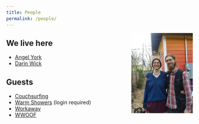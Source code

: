 ```yaml
---
title: People
permalink: /people/
---
```



<img style="float: right;" src="/assets/images/angel darin rainbow house 2019.png" width="33%" height="auto" alt="Angel and Darin in front of the rainbow house">

## We live here
- [Angel York](https://angelyork.com/)
- [Darin Wick](https://darinwick.com/)

## Guests
- [Couchsurfing](https://www.couchsurfing.com/people/rainbowhouse)
- [Warm Showers](https://www.warmshowers.org/users/nectarine) (login required)
- [Workaway](https://www.workaway.info/191485637641-en.html)
- [WWOOF](https://wwoofusa.org/farm/rainbow-house-gardens/)
